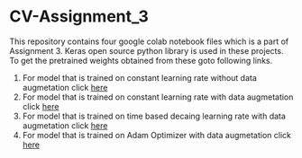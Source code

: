 # CV-Assignment_3

This repository contains four google colab notebook files which is a part of Assignment 3. Keras open source python library is used in these projects. To get the pretrained weights obtained from these goto following links.
1. For model that is trained on constant learning rate without data augmetation click [here](https://drive.google.com/file/d/11NJzaEh_RGWqth-SsN51lG4GZuX3gBED/view?usp=sharing)
2. For model that is trained on constant learning rate with data augmetation click [here](https://drive.google.com/file/d/1Oa_st4H0gPGMbFA2Mz2TI-5WANxWAis3/view?usp=sharing)
3. For model that is trained on time based decaing learning rate with data augmetation click [here](https://drive.google.com/file/d/1WdBdZVzA2kPQ8yQ45G6J5PDVHiHyA04O/view?usp=sharing)
4. For model that is trained on Adam Optimizer with data augmetation click [here](https://drive.google.com/file/d/1jUZnXDfAe9gvbbnujXbLNnPg35EjCMqL/view?usp=sharing)
